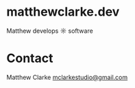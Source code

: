 # matthewclarke.dev

Matthew develops ☼ software

# Contact

Matthew Clarke
mclarkestudio@gmail.com
